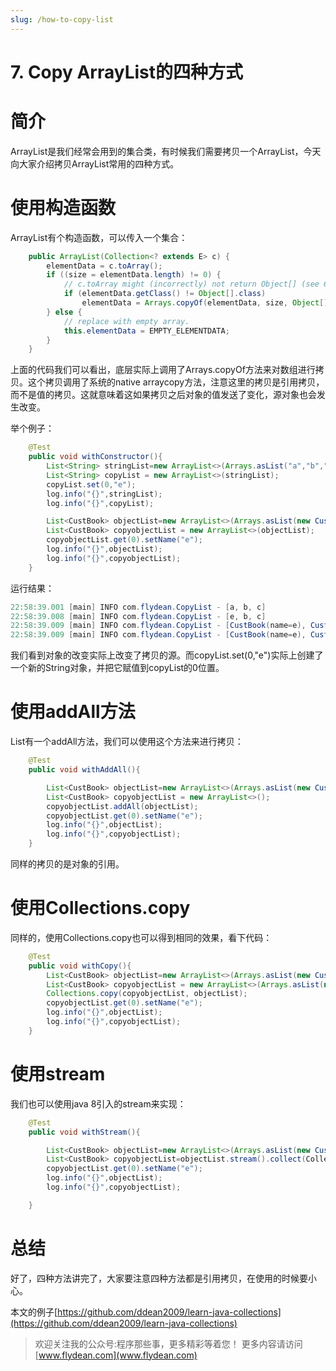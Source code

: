 ```yaml
---
slug: /how-to-copy-list
---
```


# 7. Copy ArrayList的四种方式

# 简介

ArrayList是我们经常会用到的集合类，有时候我们需要拷贝一个ArrayList，今天向大家介绍拷贝ArrayList常用的四种方式。

# 使用构造函数

ArrayList有个构造函数，可以传入一个集合：

~~~java
    public ArrayList(Collection<? extends E> c) {
        elementData = c.toArray();
        if ((size = elementData.length) != 0) {
            // c.toArray might (incorrectly) not return Object[] (see 6260652)
            if (elementData.getClass() != Object[].class)
                elementData = Arrays.copyOf(elementData, size, Object[].class);
        } else {
            // replace with empty array.
            this.elementData = EMPTY_ELEMENTDATA;
        }
    }
~~~

上面的代码我们可以看出，底层实际上调用了Arrays.copyOf方法来对数组进行拷贝。这个拷贝调用了系统的native arraycopy方法，注意这里的拷贝是引用拷贝，而不是值的拷贝。这就意味着这如果拷贝之后对象的值发送了变化，源对象也会发生改变。

举个例子：

~~~java
    @Test
    public void withConstructor(){
        List<String> stringList=new ArrayList<>(Arrays.asList("a","b","c"));
        List<String> copyList = new ArrayList<>(stringList);
        copyList.set(0,"e");
        log.info("{}",stringList);
        log.info("{}",copyList);

        List<CustBook> objectList=new ArrayList<>(Arrays.asList(new CustBook("a"),new CustBook("b"),new CustBook("c")));
        List<CustBook> copyobjectList = new ArrayList<>(objectList);
        copyobjectList.get(0).setName("e");
        log.info("{}",objectList);
        log.info("{}",copyobjectList);
    }
~~~

运行结果：

~~~java
22:58:39.001 [main] INFO com.flydean.CopyList - [a, b, c]
22:58:39.008 [main] INFO com.flydean.CopyList - [e, b, c]
22:58:39.009 [main] INFO com.flydean.CopyList - [CustBook(name=e), CustBook(name=b), CustBook(name=c)]
22:58:39.009 [main] INFO com.flydean.CopyList - [CustBook(name=e), CustBook(name=b), CustBook(name=c)]
~~~

我们看到对象的改变实际上改变了拷贝的源。而copyList.set(0,"e")实际上创建了一个新的String对象，并把它赋值到copyList的0位置。

# 使用addAll方法

List有一个addAll方法，我们可以使用这个方法来进行拷贝：

~~~java
    @Test
    public void withAddAll(){

        List<CustBook> objectList=new ArrayList<>(Arrays.asList(new CustBook("a"),new CustBook("b"),new CustBook("c")));
        List<CustBook> copyobjectList = new ArrayList<>();
        copyobjectList.addAll(objectList);
        copyobjectList.get(0).setName("e");
        log.info("{}",objectList);
        log.info("{}",copyobjectList);
    }
~~~

同样的拷贝的是对象的引用。

# 使用Collections.copy

同样的，使用Collections.copy也可以得到相同的效果，看下代码：

~~~java
    @Test
    public void withCopy(){
        List<CustBook> objectList=new ArrayList<>(Arrays.asList(new CustBook("a"),new CustBook("b"),new CustBook("c")));
        List<CustBook> copyobjectList = new ArrayList<>(Arrays.asList(new CustBook("d"),new CustBook("e"),new CustBook("f")));
        Collections.copy(copyobjectList, objectList);
        copyobjectList.get(0).setName("e");
        log.info("{}",objectList);
        log.info("{}",copyobjectList);
    }
~~~

# 使用stream

我们也可以使用java 8引入的stream来实现：

~~~java
    @Test
    public void withStream(){

        List<CustBook> objectList=new ArrayList<>(Arrays.asList(new CustBook("a"),new CustBook("b"),new CustBook("c")));
        List<CustBook> copyobjectList=objectList.stream().collect(Collectors.toList());
        copyobjectList.get(0).setName("e");
        log.info("{}",objectList);
        log.info("{}",copyobjectList);

    }
~~~

# 总结

好了，四种方法讲完了，大家要注意四种方法都是引用拷贝，在使用的时候要小心。

本文的例子[https://github.com/ddean2009/learn-java-collections](https://github.com/ddean2009/learn-java-collections)

> 欢迎关注我的公众号:程序那些事，更多精彩等着您！
> 更多内容请访问 [www.flydean.com](www.flydean.com)








